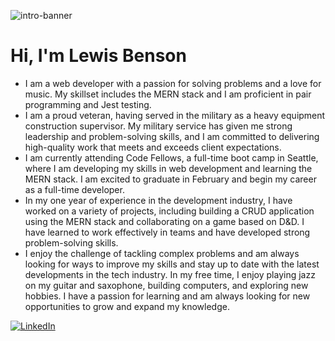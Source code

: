 
![intro-banner](https://user-images.githubusercontent.com/105423307/210188571-05a8d64f-c643-4609-b7fa-82a874d9c55a.gif)
# Hi, I'm Lewis Benson

- I am a web developer with a passion for solving problems and a love for music. My skillset includes the MERN stack and I am proficient in pair programming and Jest testing.
- I am a proud veteran, having served in the military as a heavy equipment construction supervisor. My military service has given me strong leadership and problem-solving skills, and I am committed to delivering high-quality work that meets and exceeds client expectations.
- I am currently attending Code Fellows, a full-time boot camp in Seattle, where I am developing my skills in web development and learning the MERN stack. I am excited to graduate in February and begin my career as a full-time developer.
- In my one year of experience in the development industry, I have worked on a variety of projects, including building a CRUD application using the MERN stack and collaborating on a game based on D&D. I have learned to work effectively in teams and have developed strong problem-solving skills.
- I enjoy the challenge of tackling complex problems and am always looking for ways to improve my skills and stay up to date with the latest developments in the tech industry. In my free time, I enjoy playing jazz on my guitar and saxophone, building computers, and exploring new hobbies. I have a passion for learning and am always looking for new opportunities to grow and expand my knowledge.

[![LinkedIn](https://user-images.githubusercontent.com/105423307/210189234-81cfaca3-ee9a-4e18-98f9-1a9eadea45f2.svg)](https://www.linkedin.com/in/tm-lewis-benson/)


